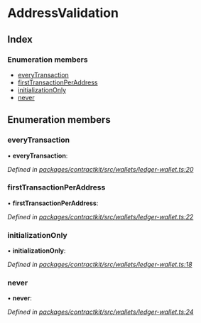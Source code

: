 # AddressValidation

## Index

### Enumeration members

* [everyTransaction](../enums/_wallets_ledger_wallet_.addressvalidation.md#everytransaction)
* [firstTransactionPerAddress](../enums/_wallets_ledger_wallet_.addressvalidation.md#firsttransactionperaddress)
* [initializationOnly](../enums/_wallets_ledger_wallet_.addressvalidation.md#initializationonly)
* [never](../enums/_wallets_ledger_wallet_.addressvalidation.md#never)

## Enumeration members

### everyTransaction

• **everyTransaction**:

_Defined in_ [_packages/contractkit/src/wallets/ledger-wallet.ts:20_](https://github.com/celo-org/celo-monorepo/blob/master/packages/contractkit/src/wallets/ledger-wallet.ts#L20)

### firstTransactionPerAddress

• **firstTransactionPerAddress**:

_Defined in_ [_packages/contractkit/src/wallets/ledger-wallet.ts:22_](https://github.com/celo-org/celo-monorepo/blob/master/packages/contractkit/src/wallets/ledger-wallet.ts#L22)

### initializationOnly

• **initializationOnly**:

_Defined in_ [_packages/contractkit/src/wallets/ledger-wallet.ts:18_](https://github.com/celo-org/celo-monorepo/blob/master/packages/contractkit/src/wallets/ledger-wallet.ts#L18)

### never

• **never**:

_Defined in_ [_packages/contractkit/src/wallets/ledger-wallet.ts:24_](https://github.com/celo-org/celo-monorepo/blob/master/packages/contractkit/src/wallets/ledger-wallet.ts#L24)


